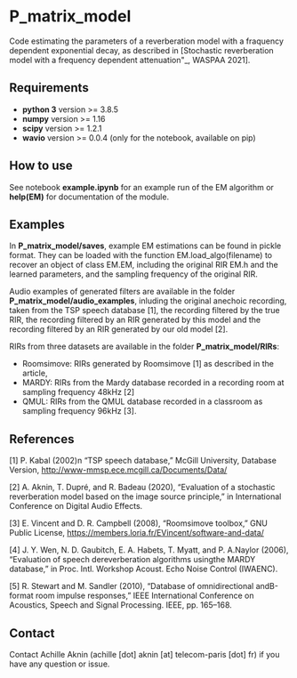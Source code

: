 P_matrix_model
===

Code estimating the parameters of a reverberation model with a fraquency dependent exponential decay, as described in [Stochastic reverberation model with a frequency dependent attenuation"_, WASPAA 2021].

Requirements
-------------
  - **python 3** version >= 3.8.5
  - **numpy** version >= 1.16
  - **scipy** version >= 1.2.1
  - **wavio** version >= 0.0.4 (only for the notebook, available on pip)

How to use
-------------
  See notebook **example.ipynb** for an example run of the EM algorithm or **help(EM)** for documentation of the module.

Examples
-------------
  In **P_matrix_model/saves**, example EM estimations can be found in pickle format. They can be loaded with the function EM.load_algo(filename) to recover an object of class EM.EM, including the original RIR EM.h and the learned parameters, and the sampling frequency of the original RIR.
  
  Audio examples of generated filters are available in the folder **P_matrix_model/audio_examples**, inluding the original anechoic recording, taken from the TSP speech database [1], the recording filtered by the true RIR, the recording filtered by an RIR generated by this model and the recording filtered by an RIR generated by our old model [2].
  
  RIRs from three datasets are available in the folder **P_matrix_model/RIRs**:
  - Roomsimove: RIRs generated by Roomsimove [1] as described in the article,
  - MARDY: RIRs from the Mardy database recorded in a recording room at sampling frequency 48kHz [2]
  - QMUL: RIRs from the QMUL database recorded in a classroom as sampling frequency 96kHz [3].
  
  
  
References
-------------
<a id="1">[1]</a> 
P. Kabal (2002)n
“TSP speech database,”
McGill University, Database Version,
http://www-mmsp.ece.mcgill.ca/Documents/Data/


<a id="1">[2]</a> 
A. Aknin, T. Dupré, and R. Badeau (2020),
“Evaluation of a stochastic reverberation model based on the image source principle,”
in International Conference on Digital Audio Effects.

<a id="1">[3]</a> 
E. Vincent and D. R. Campbell (2008),
“Roomsimove toolbox,”
GNU Public License,
https://members.loria.fr/EVincent/software-and-data/

<a id="1">[4]</a> 
J. Y. Wen, N. D. Gaubitch, E. A. Habets, T. Myatt, and P. A.Naylor (2006),
“Evaluation of speech dereverberation algorithms usingthe MARDY database,”
in Proc. Intl. Workshop Acoust. Echo Noise Control (IWAENC).

<a id="1">[5]</a> 
R. Stewart and M. Sandler (2010),
“Database of omnidirectional andB-format room impulse responses,”
IEEE International Conference on Acoustics, Speech and Signal Processing. IEEE, pp. 165–168.


Contact
-------------
  Contact Achille Aknin (achille [dot] aknin [at] telecom-paris [dot] fr) if you have any question or issue.
